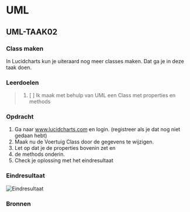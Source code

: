 # UML

## UML-TAAK02

### Class maken

In Lucidcharts kun je uiteraard nog meer classes maken. Dat ga je in deze taak doen.

### Leerdoelen

> 1. [ ] Ik maak met behulp van UML een Class met properties en methods

### Opdracht

1. Ga naar www.lucidcharts.com en login. (registreer als je dat nog niet gedaan hebt)
2. Maak nu de Voertuig Class door de gegevens te wijzigen.
3. Let op dat je de properties bovenin zet en
4. de methods onderin.
5. Check je oplossing met het eindresultaat

### Eindresultaat

![Eindresultaat](images/eindresultaat.png)

### Bronnen
